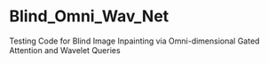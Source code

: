 # Blind_Omni_Wav_Net
Testing Code for Blind Image Inpainting via Omni-dimensional Gated Attention and Wavelet Queries
